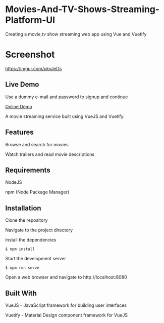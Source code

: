 # Movies-And-TV-Shows-Streaming-Platform-UI
Creating a movie,tv show streaming web app using Vue and Vuetify

# Screenshot
https://imgur.com/ukvJeDs

## Live Demo
Use a dummy e-mail and password to signup and continue

<p>
    <a href="https://voidrlm.github.io/Movies-And-TV-Shows-Streaming-Platform-VueJS/#/" target="_blank">Online Demo</a>
</p>

A movie streaming service built using VueJS and Vuetify.

## Features
Browse and search for movies

Watch trailers and read movie descriptions


## Requirements

NodeJS

npm (Node Package Manager)

## Installation

Clone the repository

Navigate to the project directory

Install the dependencies

``
$ npm install
``

Start the development server

``
$ npm run serve
``

Open a web browser and navigate to http://localhost:8080

## Built With
VueJS - JavaScript framework for building user interfaces

Vuetify - Material Design component framework for VueJS

